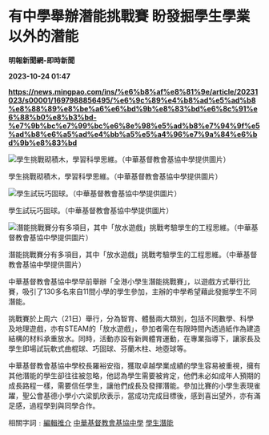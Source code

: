 # 有中學舉辦潛能挑戰賽 盼發掘學生學業以外的潛能
**明報新聞網-即時新聞**

**2023-10-24 01:47**

**https://news.mingpao.com/ins/%e6%b8%af%e8%81%9e/article/20231023/s00001/1697988856495/%e6%9c%89%e4%b8%ad%e5%ad%b8%e8%88%89%e8%be%a6%e6%bd%9b%e8%83%bd%e6%8c%91%e6%88%b0%e8%b3%bd-%e7%9b%bc%e7%99%bc%e6%8e%98%e5%ad%b8%e7%94%9f%e5%ad%b8%e6%a5%ad%e4%bb%a5%e5%a4%96%e7%9a%84%e6%bd%9b%e8%83%bd**

![學生挑戰砌積木，學習科學思維。（中華基督教會基協中學提供圖片）](https://fs.mingpao.com/ins/20231023/s00001/85d9cb6d9fb367c8a5c601cfef6a152e.jpg)

學生挑戰砌積木，學習科學思維。（中華基督教會基協中學提供圖片）

![學生試玩巧固球。（中華基督教會基協中學提供圖片）](https://fs.mingpao.com/ins/20231023/s00001/85d9cce0df26af791275a83763b0777f.jpg)

學生試玩巧固球。（中華基督教會基協中學提供圖片）

![潛能挑戰賽分有多項目，其中「放水遊戲」挑戰考驗學生的工程思維。（中華基督教會基協中學提供圖片）](https://fs.mingpao.com/ins/20231023/s00001/85d9cea1a337ef4c3d734375c2e2598d.jpg)

潛能挑戰賽分有多項目，其中「放水遊戲」挑戰考驗學生的工程思維。（中華基督教會基協中學提供圖片）

中華基督教會基協中學早前舉辦「全港小學生潛能挑戰賽」，以遊戲方式舉行比賽，吸引了130多名來自11間小學的學生參加，主辦的中學希望藉此發掘學生不同潛能。

挑戰賽於上周六（21日）舉行，分為智育、體藝兩大類別，包括不同數學、科學及地理遊戲，亦有STEAM的「放水遊戲」，參加者需在有限時間內透過紙作為建造結構的材料承重放水。同時，活動亦設有新興體育運動，在專業指導下，讓家長及學生即場試玩軟式曲棍球、巧固球、芬蘭木柱、地壺球等。

中華基督教會基協中學校長羅裕安指，獲取卓越學業成績的學生容易被重視，擁有其他潛能的學生卻往往被忽略，他認為學生需要被肯定，他們未必如成年人預期的成長路程一樣，需要信任學生，讓他們成長及發揮潛能。參加比賽的小學生表現雀躍，聖公會基德小學小六梁凱欣表示，當成功完成目標後，感到喜出望外，亦有滿足感，過程學到與同學合作。

相關字詞﹕[編輯推介](https://news.mingpao.com/ins/%e6%b8%af%e8%81%9e/article/20231023/s00001/php/search2.php?pnssection=all&inssection=all&searchtype=A&keywords=%E7%B7%A8%E8%BC%AF%E6%8E%A8%E4%BB%8B) [中華基督教會基協中學](https://news.mingpao.com/ins/%e6%b8%af%e8%81%9e/article/20231023/s00001/php/search2.php?pnssection=all&inssection=all&searchtype=A&keywords=%E4%B8%AD%E8%8F%AF%E5%9F%BA%E7%9D%A3%E6%95%99%E6%9C%83%E5%9F%BA%E5%8D%94%E4%B8%AD%E5%AD%B8) [學生潛能](https://news.mingpao.com/ins/%e6%b8%af%e8%81%9e/article/20231023/s00001/php/search2.php?pnssection=all&inssection=all&searchtype=A&keywords=%E5%AD%B8%E7%94%9F%E6%BD%9B%E8%83%BD)